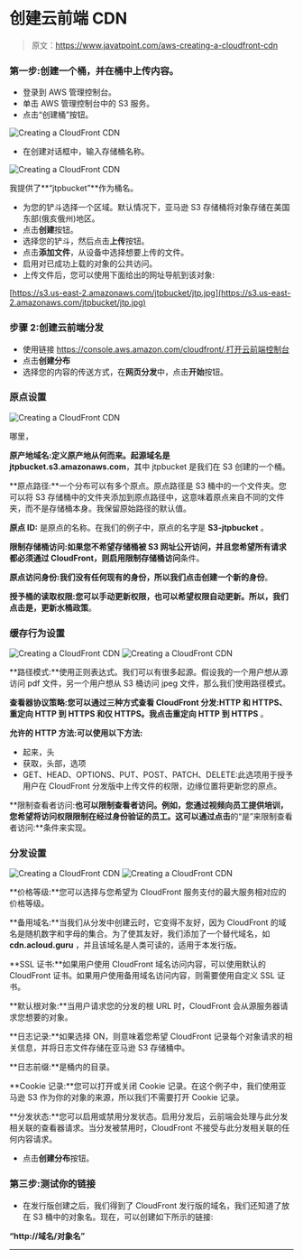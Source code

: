 # 创建云前端 CDN

> 原文：<https://www.javatpoint.com/aws-creating-a-cloudfront-cdn>

### 第一步:创建一个桶，并在桶中上传内容。

*   登录到 AWS 管理控制台。
*   单击 AWS 管理控制台中的 S3 服务。
*   点击“创建桶”按钮。

![Creating a CloudFront CDN](img/a301d8898037093da1e3cf3b471a0bac.png)

*   在创建对话框中，输入存储桶名称。

![Creating a CloudFront CDN](img/80a659d44affb7d9317195ca7e13675a.png)

我提供了**“jtpbucket”**作为桶名。

*   为您的铲斗选择一个区域。默认情况下，亚马逊 S3 存储桶将对象存储在美国东部(俄亥俄州)地区。
*   点击**创建**按钮。
*   选择您的铲斗，然后点击**上传**按钮。
*   点击**添加文件**，从设备中选择想要上传的文件。
*   启用对已成功上载的对象的公共访问。
*   上传文件后，您可以使用下面给出的网址导航到该对象:

[https://s3.us-east-2.amazonaws.com/jtpbucket/jtp.jpg](https://s3.us-east-2.amazonaws.com/jtpbucket/jtp.jpg)

### 步骤 2:创建云前端分发

*   使用链接 https://console.aws.amazon.com/cloudfront/.打开云前端控制台
*   点击**创建分布**
*   选择您的内容的传送方式，在**网页分发**中，点击**开始**按钮。

### 原点设置

![Creating a CloudFront CDN](img/565d12a521ee10e49e771bd26a5336ec.png)

哪里，

**原产地域名:**定义原产地从何而来。起源域名是**jtpbucket.s3.amazonaws.com**，其中 jtpbucket 是我们在 S3 创建的一个桶。

**原点路径:**一个分布可以有多个原点。原点路径是 S3 桶中的一个文件夹。您可以将 S3 存储桶中的文件夹添加到原点路径中，这意味着原点来自不同的文件夹，而不是存储桶本身。我保留原始路径的默认值。

**原点 ID:** 是原点的名称。在我们的例子中，原点的名字是 **S3-jtpbucket** 。

**限制存储桶访问:**如果您不希望存储桶被 S3 网址公开访问，并且您希望所有请求都必须通过 CloudFront，则启用**限制存储桶访问**条件。

**原点访问身份:**我们没有任何现有的身份，所以我们点击**创建一个新的身份**。

**授予桶的读取权限:**您可以手动更新权限，也可以希望权限自动更新。所以，我们点击**是，更新水桶政策**。

### 缓存行为设置

![Creating a CloudFront CDN](img/73575e628641c8870e883b127b0f839f.png)
![Creating a CloudFront CDN](img/6d697094132fe71b383b6de529bc8954.png)

**路径模式:**使用正则表达式。我们可以有很多起源。假设我的一个用户想从源访问 pdf 文件，另一个用户想从 S3 桶访问 jpeg 文件，那么我们使用路径模式。

**查看器协议策略:**您可以通过三种方式查看 CloudFront 分发:HTTP 和 HTTPS、重定向 HTTP 到 HTTPS 和仅 HTTPS。我点击**重定向 HTTP 到 HTTPS** 。

**允许的 HTTP 方法:可以使用以下方法:**

*   起来，头
*   获取，头部，选项
*   GET、HEAD、OPTIONS、PUT、POST、PATCH、DELETE:此选项用于授予用户在 CloudFront 分发版中上传文件的权限，边缘位置将更新您的原点。

**限制查看者访问:**也可以限制查看者访问。例如，您通过视频向员工提供培训，您希望将访问权限限制在经过身份验证的员工。这可以通过点击**的“是”来限制查看者访问:**条件来实现。

### 分发设置

![Creating a CloudFront CDN](img/2ffdfb64ae18f35dd54deb10b5bb2f77.png)
![Creating a CloudFront CDN](img/21bb83601e2f9781ed1048a36d4dcc05.png)

**价格等级:**您可以选择与您希望为 CloudFront 服务支付的最大服务相对应的价格等级。

**备用域名:**当我们从分发中创建云时，它变得不友好，因为 CloudFront 的域名是随机数字和字母的集合。为了使其友好，我们添加了一个替代域名，如 **cdn.acloud.guru** ，并且该域名是人类可读的，适用于本发行版。

**SSL 证书:**如果用户使用 CloudFront 域名访问内容，可以使用默认的 CloudFront 证书。如果用户使用备用域名访问内容，则需要使用自定义 SSL 证书。

**默认根对象:**当用户请求您的分发的根 URL 时，CloudFront 会从源服务器请求您想要的对象。

**日志记录:**如果选择 ON，则意味着您希望 CloudFront 记录每个对象请求的相关信息，并将日志文件存储在亚马逊 S3 存储桶中。

**日志前缀:**是桶内的目录。

**Cookie 记录:**您可以打开或关闭 Cookie 记录。在这个例子中，我们使用亚马逊 S3 作为你的对象的来源，所以我们不需要打开 Cookie 记录。

**分发状态:**您可以启用或禁用分发状态。启用分发后，云前端会处理与此分发相关联的查看器请求。当分发被禁用时，CloudFront 不接受与此分发相关联的任何内容请求。

*   点击**创建分布**按钮。

### 第三步:测试你的链接

*   在发行版创建之后，我们得到了 CloudFront 发行版的域名，我们还知道了放在 S3 桶中的对象名。现在，可以创建如下所示的链接:

**“http://域名/对象名”**

* * *